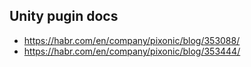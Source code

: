 Unity pugin docs
-------------------
* https://habr.com/en/company/pixonic/blog/353088/
* https://habr.com/en/company/pixonic/blog/353444/
